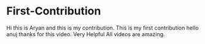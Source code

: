 # First-Contribution
Hi this is Aryan and this is my contribution.
This is my first contribution
hello anuj thanks for this video. Very Helpful
All videos are amazing.
